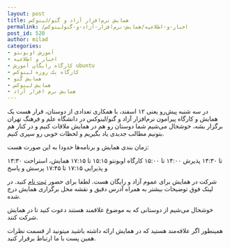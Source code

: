 ```yaml
---
layout: post
title: همایش نرم‌افزار آزاد و گنو/لینوکس
permalink: /اخبار-و-اطلاعیه/همایش-نرم‌افزار-آزاد-و-گنولینوکس
post_id: 520
author: milad
categories: 
- آموزش اوبونتو
- اخبار و اطلاعیه
- کارگاه رایگان آموزش ubuntu
- کارگاه یک روزه لینوکس
- همایش گنو
- همایش لینوکس
- همایش نرم افزار آزاد
---
```


در سه شنبه پیش‌رو یعنی ۱۲ اسفند، با همکاری تعدادی از دوستان، قرار هست یک همایش و کارگاه پیرامون نرم‌افزار آزاد و گنو/لینوکس در دانشگاه علم و فرهنگ تهران برگزار بشه، خوشحال می‌شیم شما دوستان رو هم در همایش ملاقات کنیم و در کنار هم بتونیم مطالب جدیدی یاد بگیریم و لحظات خوبی رو سپری کنیم.


زمان بندی همایش و برنامه‌ها حدودا به این صورت هست:

۱۳:۳۰ تا ۱۴:۳۰ پذیرش
۱۴:۰۰ تا ۱۵:۰۰ کارگاه اوبونتو
۱۵:۱۵ تا ۱۷:۱۵ همایش، استراحت و پذیرایی
۱۷:۱۵ تا ۱۷:۴۵ پرسش و پاسخ

شرکت در همایش برای عموم آزاد و رایگان هست.
لطفا برای حضور 
[ثبت نام](#) کنید.
در لینک فوق توضیحات بیشتر به همراه آدرس دقیق و نقشه محل برگزاری همایش درج شده.

خوشحال می‌شیم از دوستانی که به موضوع علاقمند هستند دعوت کنید تا در همایش شرکت کنند.

همینطور اگر علاقه‌مند هستید که در همایش ارائه داشته باشید میتونید از قسمت نظرات همین پست با ما ارتباط برقرار کنید.